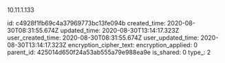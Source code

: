 10.11.1.133

id: c4928f1fb69c4a37969773bc13fe094b
created_time: 2020-08-30T08:31:55.674Z
updated_time: 2020-08-30T13:14:17.323Z
user_created_time: 2020-08-30T08:31:55.674Z
user_updated_time: 2020-08-30T13:14:17.323Z
encryption_cipher_text: 
encryption_applied: 0
parent_id: 425014d650f24a53ab555a79e988ea9e
is_shared: 0
type_: 2